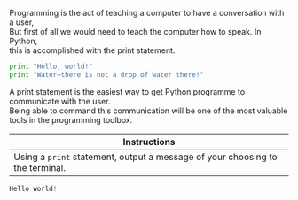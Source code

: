 Programming is the act of teaching a computer to have a conversation with a user, <br/> But first of all we would need to teach the computer how to speak. In Python, <br/> this is accomplished with the print statement.

```python
print "Hello, world!"
print "Water—there is not a drop of water there!"
```

A print statement is the easiest way to get Python programme to communicate with the user. <br/> Being able to command this communication will be one of the most valuable tools in the programming toolbox.

Instructions  | 
------------  | 
Using a `print` statement, output a message of your choosing to the terminal.| 

```python    
Hello world! 
```

